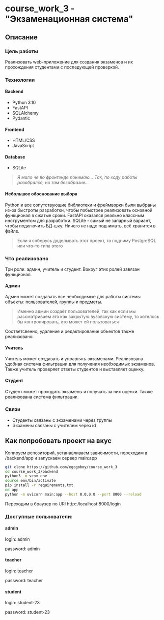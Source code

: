 # course_work_3 - "Экзаменационная система"
## Описание
### Цель работы
Реализовать web-приложение для создания экзаменов и их прохождения студентами с последующей проверкой. 

### Технологии
#### Backend
- Python 3.10
- FastAPI
- SQLAlchemy
- Pydantic
#### Frontend
- HTML/CSS
- JavaScript
#### Database
- SQLite

>_Я мало чё во фронтенде понимаю... Так, по ходу работы разобрался, но там безобразие..._

#### Небольшое обоснование выбора
Python и все сопутствующие библиотеки и фреймворки были выбраны из-за быстроты разработки, чтобы побыстрее реализовать основной функционал в сжатые сроки. FastAPI оказался реально классным инструментом для разработки.
SQLite - самый не запарный вариант, чтобы подключить БД-шку. Ничего не надо поднимать, всё хранится в файле.
> Если я соберусь доделывать этот проект, то подниму PostgreSQL или что-то типа этого

### Что реализовано
Три роли: админ, учитель и студент. Вокруг этих ролей завязан функционал.
#### Админ
Админ может создавать все необходимые для работы системы объекты: пользователей, группы и предметы.
> Именно админ создаёт пользователей, так как если мы рассматриваем это как закрытую вузовскую систему, то хотелось бы контролировать, кто может ей пользоваться

Соответсвенно, удаление и редактирование объектов также реализовано.

#### Учитель
Учитель может создавать и управлять экзаменами. Реализована удобная система фильтрации для получения необходимых экзаменов.
Также учитель проверяет ответы студентов и выставляет оценку.

#### Студент
Студент может проходить экзамены и получать за них оценки. Также реализована система фильтрации.

### Связи
- Студенты связаны с экзаменами через группы
- Экзамены связаны с учителем через id

## Как попробовать проект на вкус
Копируем репозиторий, устанавливаем зависимости, переходим в /backend/app и запускаем сервер main:app
```bash
git clone https://github.com/egogoboy/course_work_3
cd course_work_3/backend
python3 -m venv env
source env/bin/activate
pip install -r requirements.txt
cd app
python -m uvicorn main:app --host 0.0.0.0 --port 8000 --reload
```
Переходим в браузер по URl http::/localhost:8000/login
### Доступные пользователи:
#### admin
login: admin

password: admin
#### teacher
login: teacher

password: teacher
#### student
login: student-23

password: student-23
